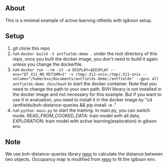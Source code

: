 ## About
This is a minimal example of active learning ntfields with igibson setup. 

## Setup
1. git clone this repo
2. run `docker build -t antfields:demo .` under the root directory of this repo, once you built the docker image, you don't need to build it again unless you change the dockerfile.
3. run `docker run --rm -it -e DISPLAY=$DISPLAY --env="QT_X11_NO_MITSHM=1" -v /tmp/.X11-unix:/tmp/.X11-unix --volume="/home/exx/Documents/antfields-demo:/antfields" --gpus all antfields:demo /bin/bash` to start the docker container. Note that you need to change the path to your own path. BVH library is not installed in the docker image and not necessary for this example. But if you want to use it in evaluation, you need to install it in the docker image by "cd /antfields/bvh-distance-queries && pip install -e ."
4. run `python main.py` to start the training. In main.py, you can switch mode. READ_FROM_COOKED_DATA: train model with all data, EXPLORATION: train model with active learning(exploration) in gibson env.

## Note

We use bvh-distance-queries library [repo](https://github.com/YuliangXiu/bvh-distance-queries?tab=readme-ov-file) to calculate the distance between two objects. Occupancy map is modified from [repo](https://github.com/richardos/occupancy-grid-a-star) to fit the igibson env.
